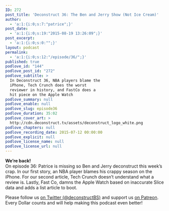```yaml
---
ID: 272
post_title: 'Deconstruct 36: The Ben and Jerry Show (Not Ice Cream)'
author:
  - 'a:1:{i:0;s:7:"patrice";}'
post_date:
  - 'a:1:{i:0;s:19:"2015-08-19 13:26:09";}'
post_excerpt:
  - 'a:1:{i:0;s:0:"";}'
layout: podcast
permalink:
  - 'a:1:{i:0;s:12:"/episode/36/";}'
published: true
podlove_id: "144"
podlove_post_id: "272"
podlove_subtitle: >
  In Deconstruct 36, NBA players blame the
  iPhone, Tech Crunch does the worst
  reviewer in history, and FastCo does a
  hit piece on the Apple Watch
podlove_summary: null
podlove_enable: null
podlove_slug: episode36
podlove_duration: 35:02
podlove_cover_art: >
  http://cdn.deconstruct.tv/assets/deconstruct_logo_white.png
podlove_chapters: null
podlove_recording_date: 2015-07-12 00:00:00
podlove_explicit: null
podlove_license_name: null
podlove_license_url: null
---
```

<p>
<strong>We’re back!</strong><br />On episode 36: Patrice is missing so Ben and Jerry deconstruct this week’s crap.  In our first story, an NBA player blames his crappy season on the iPhone.  For our second article, Tech Crunch doesn’t understand what a review is.  Lastly, Fast Co, damns the Apple Watch based on inaccurate Slice data and adds a list article to boot.
</p>
<p>Please follow us <a href="http://twitter.com/deconstructBS">on Twitter (@deconstructBS)</a> and support us <a href="http://patreon.com/deconstruct">on Patreon</a>. Every Dollar counts and will help making this podcast even better!
</p>